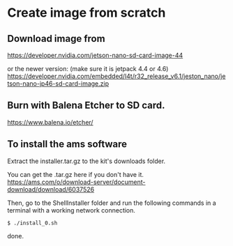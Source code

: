 # Create image from scratch

## Download image from

https://developer.nvidia.com/jetson-nano-sd-card-image-44

or the newer version: (make sure it is jetpack 4.4 or 4.6)
https://developer.nvidia.com/embedded/l4t/r32_release_v6.1/jeston_nano/jetson-nano-jp46-sd-card-image.zip



## Burn with Balena Etcher to SD card.
https://www.balena.io/etcher/

## To install the ams software
Extract the installer.tar.gz to the kit's downloads folder.

You can get the .tar.gz here if you don't have it.
https://ams.com/o/download-server/document-download/download/6037526


Then, go to the ShellInstaller folder and run the following commands in a terminal with a working network connection.

`$ ./install_0.sh`

done.


